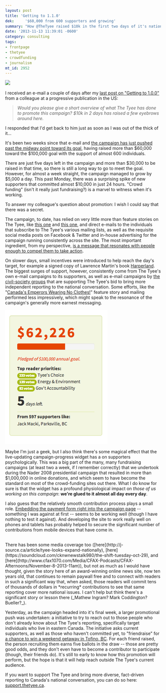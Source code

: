 ```yaml
---
layout: post
title: 'Getting to 1.1.0'
dek:     '$60,000 from 600 supporters and growing'
summary: "How @TheTyee raised $10k in the first two days of it's national fundraising campaign"        # 140 characters or less!
date: '2013-11-13 11:39:01 -0600'
category: consulting
tags: 
- frontpage
- thetyee
- crowdfunding
- journalism
mt_id: 2952
---
```

<img src="http://thetyee.cachefly.net/Tyeenews/2013/11/02/paper-dolls-small.jpg" />

I received an e-mail a couple of days after my [last post on "Getting to 1.0.0"](/2013/10/getting-to-100.html) from a colleague at a progressive publication in the US: 

> _Would you please give a short overview of what The Tyee has done to promote this campaign? $10k in 2 days has raised a few eyebrows around here._

I responded that I'd get back to him just as soon as I was out of the thick of it...

It's been two weeks since that e-mail and [the campaign has just pushed past the midway point toward its goal](https://support.thetyee.ca/?campaign=ps), having raised more than $60,000 toward the $100,000 goal with the support of almost 600 individuals. 

There are just five days left in the campaign and more than $30,000 to be raised in that time, so there is still a long way to go to meet the goal. However, for almost a week straight, the campaign managed to grow by $5,000 a day. This past Monday, there was a surprising spike of new supporters that committed almost $10,000 in just 24 hours. "Crowd funding" (isn't it really just fundraising?) is a marvel to witness when it's working.

To answer my colleague's question about promotion: I wish I could say that there was a secret. 

The campaign, to date, has relied on very little more than feature stories on The Tyee, like [this one](http://thetyee.ca/Mediacheck/2013/10/28/Tyee-National-Launch/) and [this one](http://thetyee.ca/Tyeenews/2013/11/04/Canadas-Emperors-Wearing-No-Clothes/), and direct e-mails to the individuals that subscribe to The Tyee's various mailing lists, as well as the requisite social media posts on Facebook & Twitter and in-house advertising for the campaign running consistently across the site. The most important ingredient, from my perspective, [is a message that resonates with people enough to compel them to take action](https://support.thetyee.ca/?campaign=ps).

On slower days, small incentives were introduced to help reach the day's target, for example a signed copy of Lawrence Martin's  book [Harperland](http://www.harperland.ca/). The biggest surges of support, however, consistently come from The Tyee's own e-mail campaigns to its supporters, as well as e-mail campaigns by [the civil-society groups](https://support.thetyee.ca/#featurettes2) that are supporting The Tyee's bid to bring more independent reporting to the national conversation. Some efforts, like the "[Canada's Emperors Wearing No Clothes!](http://thetyee.ca/Tyeenews/2013/11/04/Canadas-Emperors-Wearing-No-Clothes/)" feature story and mailing performed less impressively, which might speak to the resonance of the campaign's generally more earnest messaging. 

<img alt="The Tyee's national campaign fundraising widget" src="/files/tyee-campaign-widget.png" width="332" height="432" class="pull-right" />

Maybe I'm just a geek, but I also think there's some magical effect that the live-updating campaign-progress widget has a on supporters psychologically. This was a big part of the many, many fundraising campaigns (at least two a week, if I remember correctly) that we undertook during the Nader 2008 presidential campaign that resulted in more than $1,000,000 in online donations, and which seem to have become the standard on most of the crowd-funding sites out there. What I do know  for sure is that the widget has a profound physiological impact on _those of us working on this campaign_: **we're glued to it almost all day every day**.

I also guess that the relatively smooth contribution process plays a small role. [Embedding the payment form right into the campaign page](https://support.thetyee.ca/?campaign=ps) -- something I was against at first -- seems to be working well (though I have nothing to test it against). And developing the site to work really well on phones and tablets has probably helped to secure the significant number of contributions from mobile devices that have come in.

<div id="media">&nbsp;</div>
There has been some media coverage too ([here](http://j-source.ca/article/tyee-looks-expand-nationally), [here](https://soundcloud.com/cknwnewstalk980/the-shift-tuesday-oct-29), and [here](http://www.cfax1070.com/Media/CFAX-Podcasts/CFAX-Afternoons/November-8-2013-11am)), but not as much as I would have thought, given the story here of an award-winning online news site, now ten years old, that continues to remain paywall free and to connect with readers in such a significant way that, when asked, those readers will commit tens of thousands of dollars in *recurring* contributions to see that same reporting cover more national issues. I can't help but think there's a significant story or lesson there (_Mathew Ingram? Mark Coddington? Bueller?_).

Yesterday, as the campaign headed into it's final week, a larger promotional push was undertaken: a initiative to try to reach out to those people who don't already know about The Tyee's reporting, specifically target individuals who live in eastern Canada. The initiative asks current supporters, as well as those who haven't committed yet, to "friendraise" for [a chance to win a weekend getaway in Tofino, BC](http://thetyee.ca/Tyeenews/2013/11/11/Tyee-National-Invite-Friends/). For each friend raised, the person recruiting them earns five ballots in the draw -- those are pretty good odds, and they don't even have to become a contributor to participate (though, their friends do). It's still to early to know how this promotion will perform, but the hope is that it will help reach outside The Tyee's current audience.

If you want to support The Tyee and bring more diverse, fact-driven reporting to Canada's national conversation, you can do so here: [support.thetyee.ca](https://support.thetyee.ca?campaign=ps).

